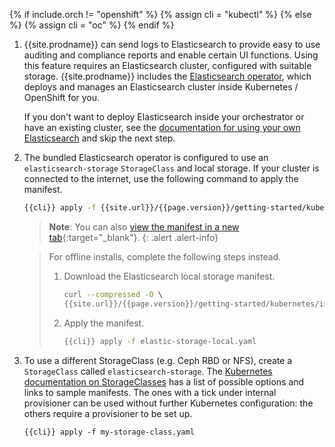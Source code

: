 {% if include.orch != "openshift" %}
  {% assign cli = "kubectl" %}
{% else %} 
  {% assign cli = "oc" %}
{% endif %}

1. {{site.prodname}} can send logs to Elasticsearch to provide easy to use auditing and compliance
   reports and enable certain UI functions.  Using this feature requires an Elasticsearch cluster, configured with suitable storage.
   {{site.prodname}} includes the [Elasticsearch operator](https://github.com/upmc-enterprises/elasticsearch-operator),
   which deploys and manages an Elasticsearch cluster inside Kubernetes / OpenShift for you.

   If you don't want to deploy Elasticsearch inside your orchestrator or have an existing cluster,
   see the [documentation for using your own Elasticsearch]({{site.url}}/{{page.version}}/usage/logs/byo-elastic) and skip the next step.

1. The bundled Elasticsearch operator is configured to use an `elasticsearch-storage` `StorageClass` and local storage.
   If your cluster is connected to the internet, use the following command to apply the manifest.

   ```bash
   {{cli}} apply -f {{site.url}}/{{page.version}}/getting-started/kubernetes/installation/hosted/cnx/1.7/elastic-storage-local.yaml
   ```

   > **Note**: You can also
   > [view the manifest in a new tab]({{site.url}}/{{page.version}}/getting-started/kubernetes/installation/hosted/cnx/1.7/elastic-storage-local.yaml){:target="_blank"}.
   {: .alert .alert-info}

   > For offline installs, complete the following steps instead.
   >
   > 1. Download the Elasticsearch local storage manifest.
   >
   >    ```bash
   >    curl --compressed -O \
   >    {{site.url}}/{{page.version}}/getting-started/kubernetes/installation/hosted/cnx/1.7/elastic-storage-local.yaml
   >    ```
   >
   > 1. Apply the manifest.
   >    
   >    ```bash
   >    {{cli}} apply -f elastic-storage-local.yaml
   >    ```
   >

1. To use a different StorageClass (e.g. Ceph RBD or NFS), create a `StorageClass` called `elasticsearch-storage`.
   The [Kubernetes documentation on StorageClasses](https://kubernetes.io/docs/concepts/storage/storage-classes/#provisioner)
   has a list of possible options and links to sample manifests.  The
   ones with a tick under internal provisioner can be used without further
   Kubernetes configuration: the others require a provisioner to be set up.

   ```
   {{cli}} apply -f my-storage-class.yaml
   ```
